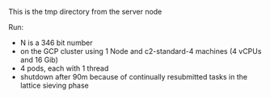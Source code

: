 This is the tmp directory from the server node

Run:
- N is a 346 bit number
- on the GCP cluster using 1 Node and c2-standard-4 machines (4 vCPUs and 16 Gib)
- 4 pods, each with 1 thread
- shutdown after 90m because of continually resubmitted tasks in the lattice sieving phase
